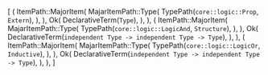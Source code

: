 [
    (
        ItemPath::MajorItem(
            MajarItemPath::Type(
                TypePath(`core::logic::Prop`, `Extern`),
            ),
        ),
        Ok(
            DeclarativeTerm(`Type`),
        ),
    ),
    (
        ItemPath::MajorItem(
            MajarItemPath::Type(
                TypePath(`core::logic::LogicAnd`, `Structure`),
            ),
        ),
        Ok(
            DeclarativeTerm(`independent Type -> independent Type -> Type`),
        ),
    ),
    (
        ItemPath::MajorItem(
            MajarItemPath::Type(
                TypePath(`core::logic::LogicOr`, `Inductive`),
            ),
        ),
        Ok(
            DeclarativeTerm(`independent Type -> independent Type -> Type`),
        ),
    ),
]